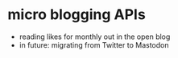 # micro blogging APIs
 * reading likes for monthly out in the open blog
 * in future: migrating from Twitter to Mastodon